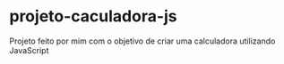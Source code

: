 # projeto-caculadora-js
 Projeto feito por mim com o objetivo de criar uma calculadora utilizando JavaScript
